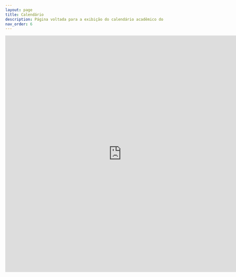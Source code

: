 ```yaml
---
layout: page
title: Calendário
description: Página voltada para a exibição do calendário acadêmico do câmpus.
nav_order: 6
---
```


<iframe src="https://docs.google.com/gview?url=https://organizadorif.github.io/COMP4/assets/pdfs/calendario.pdf&embedded=true" style="width:735px; height:750px;" frameborder="0"></iframe>

